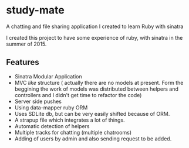 # study-mate
A chatting and file sharing application I created to learn Ruby with sinatra

I created this project to have some experience of ruby, with sinatra in the summer of 2015.

## Features
  - Sinatra Modular Application
  - MVC _like_ structure ( actually there are no models at present. Form the beggining the work of models was distributed between helpers and controllers and I didn't get time to refactor the code)
  - Server side pushes
  - Using data-mapper ruby ORM
  - Uses SDLite db, but can be very easily shifted because of ORM.
  - A strapup file which integrates a lot of things.
  - Automatic detection of helpers
  - Multiple tracks for chatting (multiple chatrooms)
  - Adding of users by admin and also sending request to be added.
